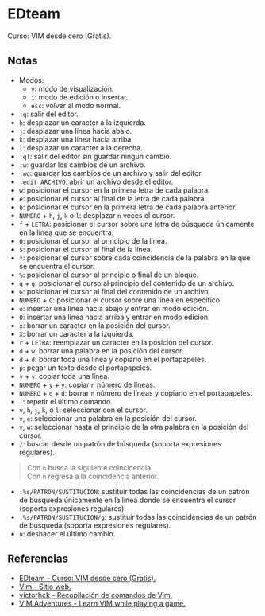 # EDteam

Curso: VIM desde cero (Gratis).

## Notas

* Modos:
  * `v`: modo de visualización.
  * `i`: modo de edición o insertar.
  * `esc`: volver al modo normal.
* `:q`: salir del editor.
* `h`: desplazar un caracter a la izquierda.
* `j`: desplazar una línea hacia abajo.
* `k`: desplazar una línea hacia arriba.
* `l`: desplazar un caracter a la derecha.
* `:q!`: salir del editor sin guardar ningún cambio.
* `:w`: guardar los cambios de un archivo.
* `:wq`: guardar los cambios de un archivo y salir del editor.
* `:edit ARCHIVO`: abrir un archivo desde el editor.
* `w`: posicionar el cursor en la primera letra de cada palabra.
* `e`: posicionar el cursor al final de la letra de cada palabra.
* `b`: posicionar el cursor en la primera letra de cada palabra anterior.
* `NUMERO` + `h`, `j`, `k` o `l`: desplazar `n` veces  el cursor.
* `f` + `LETRA`: posicionar el cursor sobre una letra de búsqueda únicamente en la línea que se encuentra.
* `0`: posicionar el cursor al principio de la línea.
* `$`: posicionar el cursor al final de la línea.
* `*`: posicionar el cursor sobre cada coincidencia de la palabra en la que se encuentra el cursor.
* `%`: posicionar el cursor al principio o final de un bloque.
* `g` + `g`: posicionar el curso al principio del contenido de un archivo.
* `G`: posicionar el cursor al final del contenido de un archivo.
* `NUMERO` + `G`: posicionar el cursor sobre una línea en específico.
* `o`: insertar una línea hacia abajo y entrar en modo edición.
* `O`: insertar una línea hacia arriba y entrar en modo edición.
* `x`: borrar un caracter en la posición del cursor.
* `X`: borrar un caracter a la izquierda.
* `r` + `LETRA`: reemplazar un caracter en la posición del cursor.
* `d` + `w`: borrar una palabra en la posición del cursor.
* `d` + `d`: borrar toda una línea y copiarlo en el portapapeles.
* `p`: pegar un texto desde el portapapeles.
* `y` + `y`: copiar toda una línea.
* `NUMERO` + `y` + `y`: copiar `n` número de líneas.
* `NUMERO` + `d` + `d`: borrar `n` número de líneas y copiarlo en el portapapeles.
* `.`: repetir el último comando.
* `v`, `h`, `j`, `k`, o `l`: seleccionar con el cursor.
* `v`, `e`: seleccionar una palabra en la posición del cursor.
* `v`, `w`: seleccionar hasta el principio de la otra palabra en la posición del cursor.
* `/`: buscar desde un patrón de búsqueda (soporta expresiones regulares).

> Con `n` busca la siguiente coincidencia.  
> Con `n` regresa a la coincidencia anterior.

* `:%s/PATRON/SUSTITUCION`: sustituir todas las coincidencias de un patrón de búsqueda únicamente en la línea donde se encuentra el cursor (soporta expresiones regulares).
* `:%s/PATRON/SUSTITUCION/g`: sustituir todas las coincidencias de un patrón de búsqueda (soporta expresiones regulares).
* `u`: deshacer el último cambio.

## Referencias

* [EDteam - Curso: VIM desde cero (Gratis).](https://ed.team/cursos/vim)
* [Vim - Sitio web.](https://www.vim.org)
* [victorhck - Recopilación de comandos de Vim.](https://victorhck.gitlab.io/comandos_vim/)
* [VIM Adventures - Learn VIM while playing a game.](https://vim-adventures.com)
